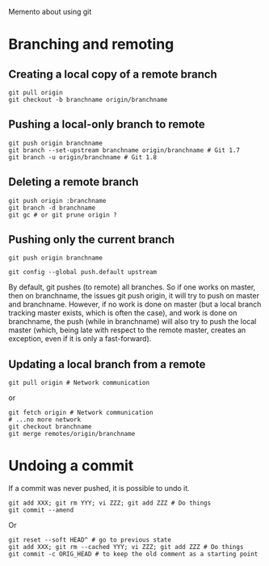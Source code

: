 Memento about using git

# Branching and remoting

## Creating a local copy of a remote branch

    git pull origin
    git checkout -b branchname origin/branchname

## Pushing a local-only branch to remote

    git push origin branchname
    git branch --set-upstream branchname origin/branchname # Git 1.7
    git branch -u origin/branchname # Git 1.8

## Deleting a remote branch

    git push origin :branchname
    git branch -d branchname
    git gc # or git prune origin ?

## Pushing only the current branch

    git push origin branchname

    git config --global push.default upstream

By default, git pushes (to remote) all branches. So if one works on
master, then on branchname, the issues git push origin, it will try
to push on master and branchname. However, if no work is done on master
(but a local branch tracking master exists, which is often the case),
and work is done on branchname, the push (while in branchname) will also
try to push the local master (which, being late with respect to the
remote master, creates an exception, even if it is only a fast-forward).

## Updating a local branch from a remote

    git pull origin # Network communication

or

    git fetch origin # Network communication
    # ...no more network
    git checkout branchname
    git merge remotes/origin/branchname

# Undoing a commit

If a commit was never pushed, it is possible to undo it.

    git add XXX; git rm YYY; vi ZZZ; git add ZZZ # Do things
    git commit --amend

Or

    git reset --soft HEAD^ # go to previous state
    git add XXX; git rm --cached YYY; vi ZZZ; git add ZZZ # Do things
    git commit -c ORIG_HEAD # to keep the old comment as a starting point
